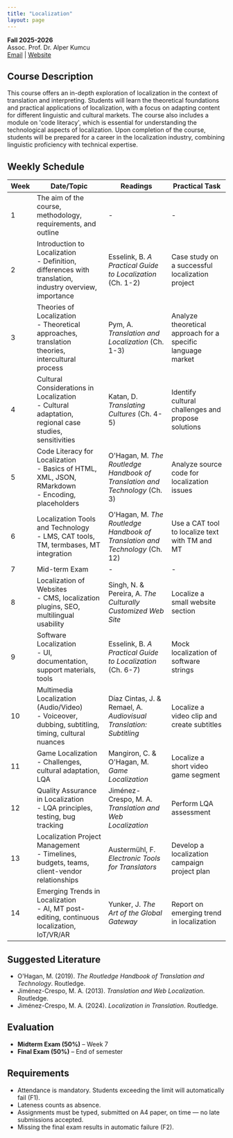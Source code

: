 ```yaml
---
title: "Localization"
layout: page
---
```


**Fall 2025-2026**  
Assoc. Prof. Dr. Alper Kumcu  
[Email](mailto:alperkumcu@hacettepe.edu.tr) | [Website](http://alperkumcu.github.io)

## Course Description

This course offers an in-depth exploration of localization in the context of translation and interpreting. 
Students will learn the theoretical foundations and practical applications of localization, with a focus on adapting content for different linguistic and cultural markets. The course also includes a module on 'code literacy', which is essential for understanding the technological aspects of localization. Upon completion of the course, students will be prepared for a career in the localization industry, combining linguistic proficiency with technical expertise.

## Weekly Schedule

| Week | Date/Topic | Readings | Practical Task |
| --- | --- | --- | --- |
| 1 | The aim of the course, methodology, requirements, and outline | - | - |
| 2 | Introduction to Localization<br>- Definition, differences with translation, industry overview, importance | Esselink, B. *A Practical Guide to Localization* (Ch. 1-2) | Case study on a successful localization project |
| 3 | Theories of Localization<br>- Theoretical approaches, translation theories, intercultural process | Pym, A. *Translation and Localization* (Ch. 1-3) | Analyze theoretical approach for a specific language market |
| 4 | Cultural Considerations in Localization<br>- Cultural adaptation, regional case studies, sensitivities | Katan, D. *Translating Cultures* (Ch. 4-5) | Identify cultural challenges and propose solutions |
| 5 | Code Literacy for Localization<br>- Basics of HTML, XML, JSON, RMarkdown<br>- Encoding, placeholders | O'Hagan, M. *The Routledge Handbook of Translation and Technology* (Ch. 3) | Analyze source code for localization issues |
| 6 | Localization Tools and Technology<br>- LMS, CAT tools, TM, termbases, MT integration | O'Hagan, M. *The Routledge Handbook of Translation and Technology* (Ch. 12) | Use a CAT tool to localize text with TM and MT |
| 7 | Mid-term Exam | - | - |
| 8 | Localization of Websites<br>- CMS, localization plugins, SEO, multilingual usability | Singh, N. & Pereira, A. *The Culturally Customized Web Site* | Localize a small website section |
| 9 | Software Localization<br>- UI, documentation, support materials, tools | Esselink, B. *A Practical Guide to Localization* (Ch. 6-7) | Mock localization of software strings |
| 10 | Multimedia Localization (Audio/Video)<br>- Voiceover, dubbing, subtitling, timing, cultural nuances | Díaz Cintas, J. & Remael, A. *Audiovisual Translation: Subtitling* | Localize a video clip and create subtitles |
| 11 | Game Localization<br>- Challenges, cultural adaptation, LQA | Mangiron, C. & O'Hagan, M. *Game Localization* | Localize a short video game segment |
| 12 | Quality Assurance in Localization<br>- LQA principles, testing, bug tracking | Jiménez-Crespo, M. A. *Translation and Web Localization* | Perform LQA assessment |
| 13 | Localization Project Management<br>- Timelines, budgets, teams, client-vendor relationships | Austermühl, F. *Electronic Tools for Translators* | Develop a localization campaign project plan |
| 14 | Emerging Trends in Localization<br>- AI, MT post-editing, continuous localization, IoT/VR/AR | Yunker, J. *The Art of the Global Gateway* | Report on emerging trend in localization |

## Suggested Literature

- O'Hagan, M. (2019). *The Routledge Handbook of Translation and Technology*. Routledge.  
- Jiménez-Crespo, M. A. (2013). *Translation and Web Localization*. Routledge.  
- Jiménez-Crespo, M. A. (2024). *Localization in Translation*. Routledge.  

## Evaluation

- **Midterm Exam (50%)** – Week 7  
- **Final Exam (50%)** – End of semester  

## Requirements

- Attendance is mandatory. Students exceeding the limit will automatically fail (F1).  
- Lateness counts as absence.  
- Assignments must be typed, submitted on A4 paper, on time — no late submissions accepted.  
- Missing the final exam results in automatic failure (F2).  

